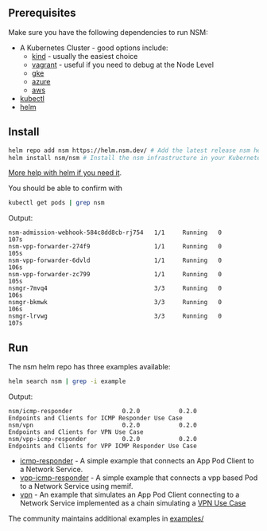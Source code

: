 ## Prerequisites
Make sure you have the following dependencies to run NSM:

* A Kubernetes Cluster - good options include:
  * [kind](guide-kind.md) - usually the easiest choice
  * [vagrant](vagrant/guide-vagrant.md) - useful if you need to debug at the Node Level
  * [gke](guide-gke.md)
  * [azure](guide-azure.md)
  * [aws](guide-aws.md)
* [kubectl](https://kubernetes.io/docs/tasks/tools/install-kubectl/)
* [helm](https://helm.sh/)

## Install

```bash
helm repo add nsm https://helm.nsm.dev/ # Add the latest release nsm helm repo
helm install nsm/nsm # Install the nsm infrastructure in your Kubernetes Cluster
```

[More help with helm if you need it](https://github.com/networkservicemesh/networkservicemesh/blob/master/docs/guide-helm.md).

You should be able to confirm with

```bash
kubectl get pods | grep nsm
```

Output:
```
nsm-admission-webhook-584c8dd8cb-rj754   1/1     Running   0          107s
nsm-vpp-forwarder-274f9                  1/1     Running   0          105s
nsm-vpp-forwarder-6dvld                  1/1     Running   0          106s
nsm-vpp-forwarder-zc799                  1/1     Running   0          105s
nsmgr-7mvq4                              3/3     Running   0          106s
nsmgr-bkmwk                              3/3     Running   0          106s
nsmgr-lrvwg                              3/3     Running   0          107s
```

## Run

The nsm helm repo has three examples available:

```bash
helm search nsm | grep -i example
```

Output:

```
nsm/icmp-responder              0.2.0           0.2.0           Endpoints and Clients for ICMP Responder Use Case           
nsm/vpn                         0.2.0           0.2.0           Endpoints and Clients for VPN Use Case                      
nsm/vpp-icmp-responder          0.2.0           0.2.0           Endpoints and Clients for VPP ICMP Responder Use Case
```

* [icmp-responder](examples/icmp-responder.md) - A simple example that connects an App Pod Client to a Network Service.
* [vpp-icmp-responder](examples/vpp-icmp-example.md) - A simple example that connects a vpp based Pod to a Network Service using memif.
* [vpn](examples/vpn.md) - An example that simulates an App Pod Client connecting to a Network Service implemented as a chain simulating a [VPN Use Case](https://docs.google.com/presentation/d/1Vzmhv5vc10NyAa08ny-CCbveo0_fWkDckbkCD_N0fPg/edit#slide=id.g49bd4e8739_0_12)

The community maintains additional examples in [examples/](https://github.com/networkservicemesh/examples)


